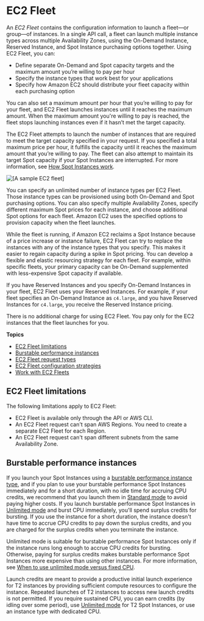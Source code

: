 # EC2 Fleet<a name="ec2-fleet"></a>

An *EC2 Fleet* contains the configuration information to launch a fleet—or group—of instances\. In a single API call, a fleet can launch multiple instance types across multiple Availability Zones, using the On\-Demand Instance, Reserved Instance, and Spot Instance purchasing options together\. Using EC2 Fleet, you can:
+ Define separate On\-Demand and Spot capacity targets and the maximum amount you’re willing to pay per hour
+ Specify the instance types that work best for your applications
+ Specify how Amazon EC2 should distribute your fleet capacity within each purchasing option

You can also set a maximum amount per hour that you’re willing to pay for your fleet, and EC2 Fleet launches instances until it reaches the maximum amount\. When the maximum amount you're willing to pay is reached, the fleet stops launching instances even if it hasn’t met the target capacity\.

The EC2 Fleet attempts to launch the number of instances that are required to meet the target capacity specified in your request\. If you specified a total maximum price per hour, it fulfills the capacity until it reaches the maximum amount that you’re willing to pay\. The fleet can also attempt to maintain its target Spot capacity if your Spot Instances are interrupted\. For more information, see [How Spot Instances work](how-spot-instances-work.md)\.

![\[A sample EC2 fleet\]](http://docs.aws.amazon.com/AWSEC2/latest/UserGuide/images/ec2-fleet.png)

You can specify an unlimited number of instance types per EC2 Fleet\. Those instance types can be provisioned using both On\-Demand and Spot purchasing options\. You can also specify multiple Availability Zones, specify different maximum Spot prices for each instance, and choose additional Spot options for each fleet\. Amazon EC2 uses the specified options to provision capacity when the fleet launches\.

While the fleet is running, if Amazon EC2 reclaims a Spot Instance because of a price increase or instance failure, EC2 Fleet can try to replace the instances with any of the instance types that you specify\. This makes it easier to regain capacity during a spike in Spot pricing\. You can develop a flexible and elastic resourcing strategy for each fleet\. For example, within specific fleets, your primary capacity can be On\-Demand supplemented with less\-expensive Spot capacity if available\. 

If you have Reserved Instances and you specify On\-Demand Instances in your fleet, EC2 Fleet uses your Reserved Instances\. For example, if your fleet specifies an On\-Demand Instance as `c4.large`, and you have Reserved Instances for `c4.large`, you receive the Reserved Instance pricing\.

There is no additional charge for using EC2 Fleet\. You pay only for the EC2 instances that the fleet launches for you\.

**Topics**
+ [EC2 Fleet limitations](#EC2-fleet-limitations)
+ [Burstable performance instances](#ec2-fleet-burstable-spot-instances)
+ [EC2 Fleet request types](ec2-fleet-request-type.md)
+ [EC2 Fleet configuration strategies](ec2-fleet-configuration-strategies.md)
+ [Work with EC2 Fleets](manage-ec2-fleet.md)

## EC2 Fleet limitations<a name="EC2-fleet-limitations"></a>

The following limitations apply to EC2 Fleet:
+ EC2 Fleet is available only through the API or AWS CLI\.
+ An EC2 Fleet request can't span AWS Regions\. You need to create a separate EC2 Fleet for each Region\.
+ An EC2 Fleet request can't span different subnets from the same Availability Zone\.

## Burstable performance instances<a name="ec2-fleet-burstable-spot-instances"></a>

If you launch your Spot Instances using a [burstable performance instance type](burstable-performance-instances.md), and if you plan to use your burstable performance Spot Instances immediately and for a short duration, with no idle time for accruing CPU credits, we recommend that you launch them in [Standard mode](burstable-performance-instances-standard-mode.md) to avoid paying higher costs\. If you launch burstable performance Spot Instances in [Unlimited mode](burstable-performance-instances-unlimited-mode.md) and burst CPU immediately, you'll spend surplus credits for bursting\. If you use the instance for a short duration, the instance doesn't have time to accrue CPU credits to pay down the surplus credits, and you are charged for the surplus credits when you terminate the instance\.

Unlimited mode is suitable for burstable performance Spot Instances only if the instance runs long enough to accrue CPU credits for bursting\. Otherwise, paying for surplus credits makes burstable performance Spot Instances more expensive than using other instances\. For more information, see [When to use unlimited mode versus fixed CPU](burstable-performance-instances-unlimited-mode-concepts.md#when-to-use-unlimited-mode)\.

Launch credits are meant to provide a productive initial launch experience for T2 instances by providing sufficient compute resources to configure the instance\. Repeated launches of T2 instances to access new launch credits is not permitted\. If you require sustained CPU, you can earn credits \(by idling over some period\), use [Unlimited mode](burstable-performance-instances-unlimited-mode.md) for T2 Spot Instances, or use an instance type with dedicated CPU\.